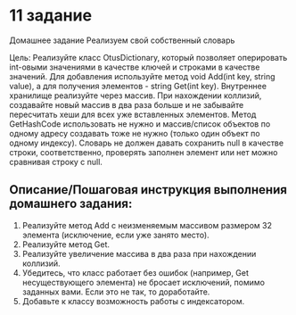# 11 задание 
Домашнее задание
Реализуем свой собственный словарь

Цель:
Реализуйте класс OtusDictionary, который позволяет оперировать int-овыми значениями в качестве ключей и строками в качестве значений. Для добавления используйте метод void Add(int key, string value), а для получения элементов - string Get(int key). Внутреннее хранилище реализуйте через массив. При нахождении коллизий, создавайте новый массив в два раза больше и не забывайте пересчитать хеши для всех уже вставленных элементов. Метод GetHashCode использовать не нужно и массив/список объектов по одному адресу создавать тоже не нужно (только один объект по одному индексу). Словарь не должен давать сохранить null в качестве строки, соответственно, проверять заполнен элемент или нет можно сравнивая строку с null.


## Описание/Пошаговая инструкция выполнения домашнего задания:
1. Реализуйте метод Add с неизменяемым массивом размером 32 элемента (исключение, если уже занято место).
2. Реализуйте метод Get.
3. Реализуйте увеличение массива в два раза при нахождении коллизий.
4. Убедитесь, что класс работает без ошибок (например, Get несуществующего элемента) не бросает исключений, помимо заданных вами. Если это не так, то доработайте.
5. Добавьте к классу возможность работы с индексатором.